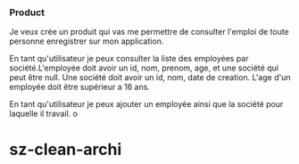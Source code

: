 ### Product

Je veux crée un produit qui vas me permettre de consulter l'emploi de toute personne enregistrer sur mon application.

En tant qu'utilisateur je peux consulter la liste des employées par société.L'employée doit avoir un id, nom, prenom, age, et une société qui peut être null.
Une société doit avoir un id, nom, date de creation.
L'age d'un employée doit être supérieur a 16 ans.

En tant qu'utilisateur je peux ajouter un employée ainsi que la société pour laquelle il travail.
o

# sz-clean-archi
